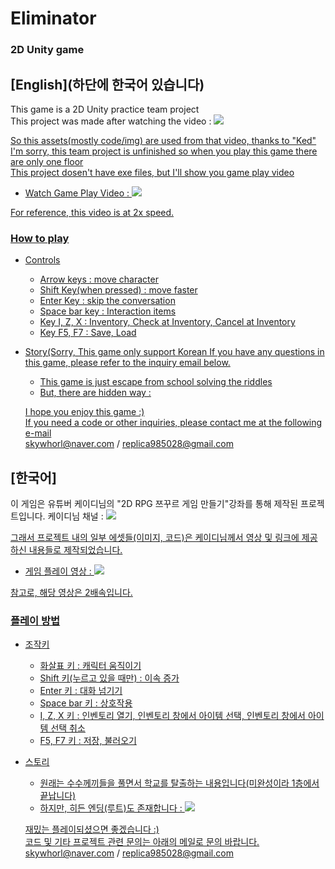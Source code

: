 # Eliminator
### 2D Unity game
 
  
## [English](하단에 한국어 있습니다)  
This game is a 2D Unity practice team project  
This project was made after watching the video : <a href="https://www.youtube.com/watch?v=EdsVx9yN2Cc"><img src="https://img.shields.io/badge/YouTube-FF0000?style=flat-square&logo=youtube&logoColor=white"/>  
  
So this assets(mostly code/img) are used from that video, thanks to "Ked"  
I'm sorry, this team project is unfinished so when you play this game there are only one floor  
This project dosen't have exe files, but I'll show you game play video

* Watch Game Play Video : <a href="https://youtu.be/s1jrc-IGG98"><img src="https://img.shields.io/badge/YouTube-FF0000?style=flat-square&logo=youtube&logoColor=white"/>   
  
For reference, this video is at 2x speed.  
  
  
### How to play
* Controls
  * Arrow keys : move character  
  * Shift Key(when pressed) : move faster  
  * Enter Key : skip the conversation  
  * Space bar key : Interaction items  
  * Key I, Z, X : Inventory, Check at Inventory, Cancel at Inventory  
  * Key F5, F7 : Save, Load

* Story(Sorry, This game only support Korean If you have any questions in this game, please refer to the inquiry email below.  
  * This game is just escape from school solving the riddles  
  * But, there are hidden way : 
    
    
  I hope you enjoy this game :)  
  If you need a code or other inquiries, please contact me at the following e-mail  
  skywhorl@naver.com / replica985028@gmail.com
    
    
    
    
    
## [한국어]  
이 게임은 유튜버 케이디님의 "2D RPG 쯔꾸르 게임 만들기"강좌를 통해 제작된 프로젝트입니다. 
케이디님 채널 : <a href="https://www.youtube.com/watch?v=EdsVx9yN2Cc"><img src="https://img.shields.io/badge/YouTube-FF0000?style=flat-square&logo=youtube&logoColor=white"/>   
  
그래서 프로젝트 내의 일부 에셋들(이미지, 코드)은 케이디님께서 영상 및 링크에 제공하신 내용들로 제작되었습니다.  
* 게임 플레이 영상 : <a href="https://youtu.be/s1jrc-IGG98"><img src="https://img.shields.io/badge/YouTube-FF0000?style=flat-square&logo=youtube&logoColor=white"/>  
  
참고로, 해당 영상은 2배속입니다.  
  
  
### 플레이 방법
* 조작키
  * 화살표 키 : 캐릭터 움직이기  
  * Shift 키(누르고 있을 때만) : 이속 증가  
  * Enter 키 : 대화 넘기기  
  * Space bar 키 : 상호작용  
  * I, Z, X 키 : 인벤토리 열기, 인벤토리 창에서 아이템 선택, 인벤토리 창에서 아이템 선택 취소
  * F5, F7 키 : 저장, 불러오기  

* 스토리
  * 원래는 수수께끼들을 풀면서 학교를 탈출하는 내용입니다(미완성이라 1층에서 끝납니다)
  * 하지만, 히든 엔딩(루트)도 존재합니다 : <a href="https://youtu.be/FdIkzHch8lI"><img src="https://img.shields.io/badge/YouTube-FF0000?style=flat-square&logo=youtube&logoColor=white"/>
   
    
  재밌는 플레이되셨으면 좋겠습니다 :)  
  코드 및 기타 프로젝트 관련 문의는 아래의 메일로 문의 바랍니다.  
  skywhorl@naver.com / replica985028@gmail.com
